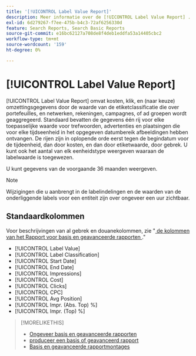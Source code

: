 ```yaml
---
title: '[!UICONTROL Label Value Report]'
description: Meer informatie over de [!UICONTROL Label Value Report] .
exl-id: 6d279267-f7ee-475b-b4c3-72af6256330d
feature: Search Reports, Search Basic Reports
source-git-commit: e16bc62127a708de8f4deb1eddfa53a14405cbc2
workflow-type: tm+mt
source-wordcount: '159'
ht-degree: 0%

---
```


# [!UICONTROL Label Value Report]

[!UICONTROL Label Value Report] omvat kosten, klik, en (naar keuze) omzettingsgegevens door de waarde van de etiketclassificatie die over portefeuilles, en netwerken, rekeningen, campagnes, of ad groepen wordt geaggregeerd. Standaard bevatten de gegevens één rij voor elke toepasselijke waarde voor trefwoorden, advertenties en plaatsingen die voor elke tijdseenheid in het opgegeven datumbereik afbeeldingen hebben ontvangen. De rijen zijn in oplopende orde eerst tegen de begindatum voor de tijdeenheid, dan door kosten, en dan door etiketwaarde, door gebrek. U kunt ook het aantal van elk eenheidstype weergeven waaraan de labelwaarde is toegewezen.

U kunt gegevens van de voorgaande 36 maanden weergeven.

>[!NOTE]
>
>Wijzigingen die u aanbrengt in de labelindelingen en de waarden van de onderliggende labels voor een entiteit zijn over ongeveer een uur zichtbaar.

## Standaardkolommen

Voor beschrijvingen van al gebrek en douanekolommen, zie &quot;[ de kolommen van het Rapport voor basis en geavanceerde rapporten ](basic-advanced-report-columns.md).&quot;

* [!UICONTROL Label Value]
* [!UICONTROL Label Classification]
* [!UICONTROL Start Date]
* [!UICONTROL End Date]
* [!UICONTROL Impressions]
* [!UICONTROL Cost]
* [!UICONTROL Clicks]
* [!UICONTROL CPC]
* [!UICONTROL Avg Position]
* [!UICONTROL Impr. (Abs. Top) %]
* [!UICONTROL Impr. (Top) %]

>[!MORELIKETHIS]
>
>* [ Ongeveer basis en geavanceerde rapporten ](basic-advanced-report-about.md)
>* [ produceer een basis of geavanceerd rapport ](basic-advanced-report-generate.md)
>* [ Basis en geavanceerde rapportmontages ](basic-advanced-report-settings.md)
